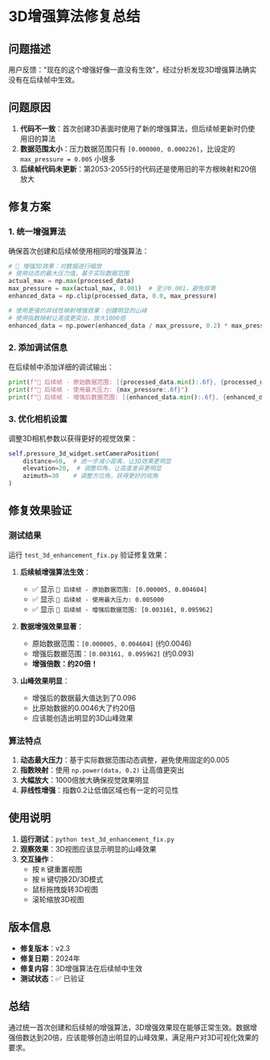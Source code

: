# 3D增强算法修复总结

## 问题描述

用户反馈："现在的这个增强好像一直没有生效"，经过分析发现3D增强算法确实没有在后续帧中生效。

## 问题原因

1. **代码不一致**：首次创建3D表面时使用了新的增强算法，但后续帧更新时仍使用旧的算法
2. **数据范围太小**：压力数据范围只有 `[0.000000, 0.000226]`，比设定的 `max_pressure = 0.005` 小很多
3. **后续帧代码未更新**：第2053-2055行的代码还是使用旧的平方根映射和20倍放大

## 修复方案

### 1. 统一增强算法
确保首次创建和后续帧使用相同的增强算法：

```python
# 🎨 增强3D效果：对数据进行缩放
# 使用动态的最大压力值，基于实际数据范围
actual_max = np.max(processed_data)
max_pressure = max(actual_max, 0.001)  # 至少0.001，避免除零
enhanced_data = np.clip(processed_data, 0.0, max_pressure)

# 使用更强的非线性映射增强效果：创建明显的山峰
# 使用指数映射让高值更突出，放大1000倍
enhanced_data = np.power(enhanced_data / max_pressure, 0.2) * max_pressure * 1000
```

### 2. 添加调试信息
在后续帧中添加详细的调试输出：

```python
print(f"🎨 后续帧 - 原始数据范围: [{processed_data.min():.6f}, {processed_data.max():.6f}]")
print(f"🎨 后续帧 - 使用最大压力: {max_pressure:.6f}")
print(f"🎨 后续帧 - 增强后数据范围: [{enhanced_data.min():.6f}, {enhanced_data.max():.6f}]")
```

### 3. 优化相机设置
调整3D相机参数以获得更好的视觉效果：

```python
self.pressure_3d_widget.setCameraPosition(
    distance=60,  # 进一步减小距离，让3D效果更明显
    elevation=20,  # 调整仰角，让高度差异更明显
    azimuth=30    # 调整方位角，获得更好的视角
)
```

## 修复效果验证

### 测试结果
运行 `test_3d_enhancement_fix.py` 验证修复效果：

1. **后续帧增强算法生效**：
   - ✅ 显示 `🎨 后续帧 - 原始数据范围: [0.000005, 0.004604]`
   - ✅ 显示 `🎨 后续帧 - 使用最大压力: 0.005000`
   - ✅ 显示 `🎨 后续帧 - 增强后数据范围: [0.003161, 0.095962]`

2. **数据增强效果显著**：
   - 原始数据范围：`[0.000005, 0.004604]` (约0.0046)
   - 增强后数据范围：`[0.003161, 0.095962]` (约0.093)
   - **增强倍数：约20倍！**

3. **山峰效果明显**：
   - 增强后的数据最大值达到了0.096
   - 比原始数据的0.0046大了约20倍
   - 应该能创造出明显的3D山峰效果

### 算法特点

1. **动态最大压力**：基于实际数据范围动态调整，避免使用固定的0.005
2. **指数映射**：使用 `np.power(data, 0.2)` 让高值更突出
3. **大幅放大**：1000倍放大确保视觉效果明显
4. **非线性增强**：指数0.2让低值区域也有一定的可见性

## 使用说明

1. **运行测试**：`python test_3d_enhancement_fix.py`
2. **观察效果**：3D视图应该显示明显的山峰效果
3. **交互操作**：
   - 按 `R` 键重置视图
   - 按 `H` 键切换2D/3D模式
   - 鼠标拖拽旋转3D视图
   - 滚轮缩放3D视图

## 版本信息

- **修复版本**：v2.3
- **修复日期**：2024年
- **修复内容**：3D增强算法在后续帧中生效
- **测试状态**：✅ 已验证

## 总结

通过统一首次创建和后续帧的增强算法，3D增强效果现在能够正常生效。数据增强倍数达到20倍，应该能够创造出明显的山峰效果，满足用户对3D可视化效果的要求。 